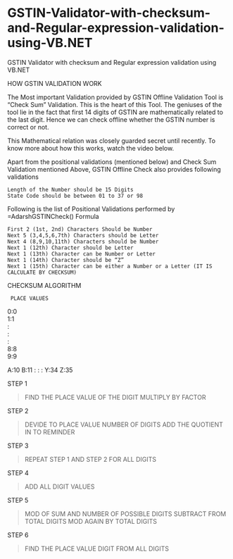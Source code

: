 # GSTIN-Validator-with-checksum-and-Regular-expression-validation-using-VB.NET
GSTIN Validator with checksum and Regular expression validation using VB.NET

HOW GSTIN VALIDATION WORK


The Most important Validation provided by GSTIN Offline Validation Tool is “Check Sum” Validation. This is the heart of this Tool. The geniuses of the tool lie in the fact that first 14 digits of GSTIN are mathematically related to the last digit. Hence we can check offline whether the GSTIN number is correct or not.

This Mathematical relation was closely guarded secret until recently. To know more about how this works, watch the video below.

Apart from the positional validations (mentioned below) and Check Sum Validation mentioned Above, GSTIN Offline Check also provides following validations

    Length of the Number should be 15 Digits
    State Code should be between 01 to 37 or 98

 Following is the list of Positional Validations performed by =AdarshGSTINCheck() Formula

    First 2 (1st, 2nd) Characters Should be Number
    Next 5 (3,4,5,6,7th) Characters should be Letter
    Next 4 (8,9,10,11th) Characters should be Number
    Next 1 (12th) Character should be Letter
    Next 1 (13th) Character can be Number or Letter
    Next 1 (14th) Character should be “Z”
    Next 1 (15th) Character can be either a Number or a Letter (IT IS CALCULATE BY CHECKSUM)

 CHECKSUM ALGORITHM
 
     PLACE VALUES

0:0              
1:1             
 :         
 :          
 :            
8:8           
9:9        
 
A:10
B:11
 :
 :
 :
Y:34
Z:35


STEP 1
>FIND THE PLACE VALUE OF THE DIGIT
>MULTIPLY BY FACTOR

STEP 2
>DEVIDE TO PLACE VALUE NUMBER OF DIGITS
>ADD THE QUOTIENT IN TO REMINDER 

STEP 3
>REPEAT STEP 1 AND STEP 2 FOR ALL DIGITS

STEP 4
>ADD ALL DIGIT VALUES

STEP 5
>MOD OF SUM AND NUMBER OF POSSIBLE DIGITS
>SUBTRACT FROM TOTAL DIGITS
>MOD AGAIN BY TOTAL DIGITS

STEP 6
>FIND THE PLACE VALUE DIGIT FROM ALL DIGITS


